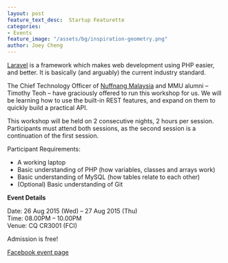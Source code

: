 ```yaml
---
layout: post
feature_text_desc:  Startup Featurette
categories:
- Events
feature_image: "/assets/bg/inspiration-geometry.png"
author: Joey Cheng
---
```


[Laravel](http://laravel.com) is a framework which makes web development using PHP easier, and better. It is basically (and arguably) the current industry standard.

The Chief Technology Officer of [Nuffnang Malaysia](http://www.nuffnang.com.my/) and MMU alumni – Timothy Teoh – have graciously offered to run this workshop for us. We will be learning how to use the built-in REST features, and expand on them to quickly build a practical API.

This workshop will be held on 2 consecutive nights, 2 hours per session. Participants must attend both sessions, as the second session is a continuation of the first session.

Participant Requirements:

-   A working laptop
-   Basic understanding of PHP (how variables, classes and arrays work)
-   Basic understanding of MySQL (how tables relate to each other)
-   (Optional) Basic understanding of Git

**Event Details**

Date: 26 Aug 2015 (Wed) – 27 Aug 2015 (Thu)  
Time: 08.00PM – 10.00PM  
Venue: CQ CR3001 (FCI)

Admission is free!

[Facebook event page](https://www.facebook.com/events/504718203024703/)
